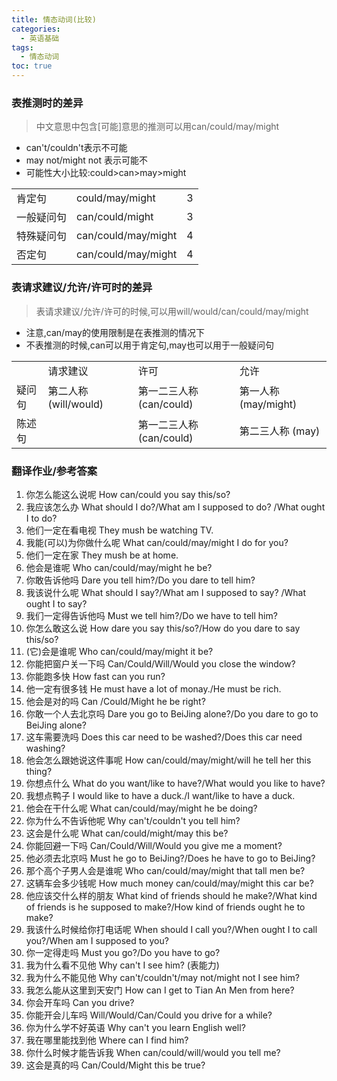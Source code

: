 ```yaml
---
title: 情态动词(比较)
categories:
  - 英语基础
tags:
  - 情态动词
toc: true 
---
```



### 表推测时的差异

> 中文意思中包含[可能]意思的推测可以用can/could/may/might

* can't/couldn't表示不可能
* may not/might not 表示可能不
* 可能性大小比较:could>can>may>might

|            |                     |     |
| ---------- | ------------------- | --- |
| 肯定句     | could/may/might     | 3   |
| 一般疑问句 | can/could/might     | 3   |
| 特殊疑问句 | can/could/may/might | 4   |
| 否定句     | can/could/may/might | 4   |

### 表请求建议/允许/许可时的差异

>表请求建议/允许/许可的时候,可以用will/would/can/could/may/might

* 注意,can/may的使用限制是在表推测的情况下
* 不表推测的时候,can可以用于肯定句,may也可以用于一般疑问句



|        |                       |                          |                      |
| ------ | --------------------- | ------------------------ | -------------------- |
|        | 请求建议              | 许可                     | 允许                 |
| 疑问句 | 第二人称 (will/would) | 第一二三人称 (can/could) | 第一人称 (may/might) |
| 陈述句 |                       | 第一二三人称 (can/could) | 第二三人称 (may)     |





### 翻译作业/参考答案

1. 你怎么能这么说呢 How can/could you say this/so?
2. 我应该怎么办 What should I do?/What am I supposed to do? /What ought I to do?
3. 他们一定在看电视  They mush be watching TV.
4. 我能(可以)为你做什么呢 What can/could/may/might I do  for you?
5. 他们一定在家    They mush be at home.
6. 他会是谁呢 Who can/could/may/might he be?
7. 你敢告诉他吗 Dare you tell him?/Do you dare to tell him?
8. 我该说什么呢 What should I say?/What am I supposed to say? /What ought I to say?
9.  我们一定得告诉他吗 Must we tell him?/Do we have to tell him?
10. 你怎么敢这么说 How dare you say this/so?/How do you dare to say this/so?
11. (它)会是谁呢 Who can/could/may/might  it be?
12. 你能把窗户关一下吗 Can/Could/Will/Would you close the window?
13. 你能跑多快 How fast can you run?
14. 他一定有很多钱 He must have a lot of monay./He must be rich.
15. 他会是对的吗 Can /Could/Might he be right?
16. 你敢一个人去北京吗 Dare you go to BeiJing alone?/Do you dare to go to BeiJing alone?
17. 这车需要洗吗 Does this car need to be washed?/Does this car need washing?
18. 他会怎么跟她说这件事呢 How can/could/may/might/will he tell her this thing?
19. 你想点什么 What do you want/like to have?/What would you like to have?
20. 我想点鸭子 I would like to have a duck./I want/like to have a duck.
21. 他会在干什么呢 What can/could/may/might he be doing?
22. 你为什么不告诉他呢 Why can't/couldn't you tell him?
23. 这会是什么呢 What can/could/might/may this be?
24. 你能回避一下吗 Can/Could/Will/Would you give me a moment? 
25. 他必须去北京吗 Must he go to BeiJing?/Does he have  to go to BeiJing?
26. 那个高个子男人会是谁呢 Who can/could/may/might that tall men be?
27. 这辆车会多少钱呢 How much money can/could/may/might this car be?
28. 他应该交什么样的朋友 What kind of friends should he make?/What kind of friends is he supposed  to  make?/How kind of friends ought he to make?
29. 我该什么时候给你打电话呢 When should I call you?/When ought I to call you?/When am I supposed to you?
30. 你一定得走吗 Must you go?/Do you have to  go?
31. 我为什么看不见他 Why can't I see him? (表能力)
32. 我为什么不能见他 Why can't/couldn't/may not/might not I see him? 
33. 我怎么能从这里到天安门 How can I get to Tian An Men from here?
34. 你会开车吗 Can you drive?
35. 你能开会儿车吗 Will/Would/Can/Could you drive for a while?
36. 你为什么学不好英语 Why can't you learn English well?
37. 我在哪里能找到他 Where can I find him?
38. 你什么时候才能告诉我 When can/could/will/would you tell me?
39. 这会是真的吗 Can/Could/Might this be true?

